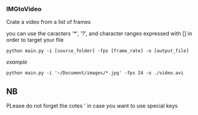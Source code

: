 ### IMGtoVideo
Crate a video from a list of frames
<p>
you can use the caracters '*', '?', and character ranges expressed with [] in order to target your file
</p>

```
python main.py -i [source_folder] -fps [frame_rate] -o [output_file]
```
*example*

```
python main.py -i '~/Document/images/*.jpg' -fps 24 -o ./video.avi
```
## NB
PLease do not forget the cotes ' in case  you want to use special keys